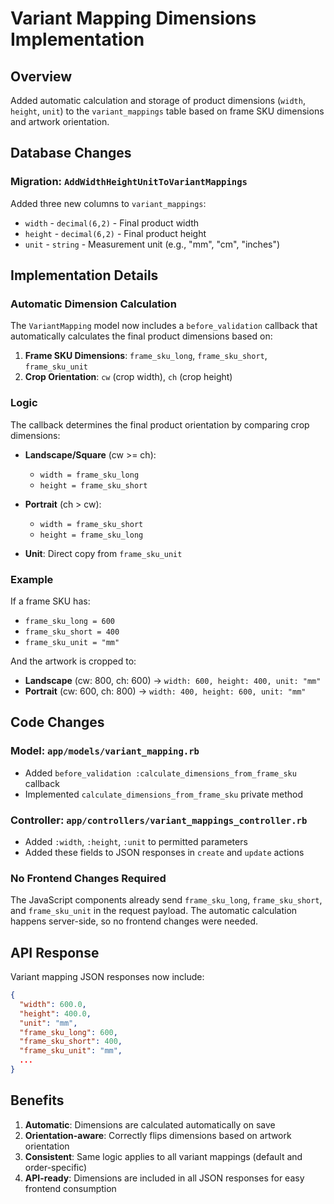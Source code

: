# Variant Mapping Dimensions Implementation

## Overview

Added automatic calculation and storage of product dimensions (`width`, `height`, `unit`) to the `variant_mappings` table based on frame SKU dimensions and artwork orientation.

## Database Changes

### Migration: `AddWidthHeightUnitToVariantMappings`

Added three new columns to `variant_mappings`:

- `width` - `decimal(6,2)` - Final product width
- `height` - `decimal(6,2)` - Final product height
- `unit` - `string` - Measurement unit (e.g., "mm", "cm", "inches")

## Implementation Details

### Automatic Dimension Calculation

The `VariantMapping` model now includes a `before_validation` callback that automatically calculates the final product dimensions based on:

1. **Frame SKU Dimensions**: `frame_sku_long`, `frame_sku_short`, `frame_sku_unit`
2. **Crop Orientation**: `cw` (crop width), `ch` (crop height)

### Logic

The callback determines the final product orientation by comparing crop dimensions:

- **Landscape/Square** (cw >= ch):
  - `width = frame_sku_long`
  - `height = frame_sku_short`
- **Portrait** (ch > cw):

  - `width = frame_sku_short`
  - `height = frame_sku_long`

- **Unit**: Direct copy from `frame_sku_unit`

### Example

If a frame SKU has:

- `frame_sku_long = 600`
- `frame_sku_short = 400`
- `frame_sku_unit = "mm"`

And the artwork is cropped to:

- **Landscape** (cw: 800, ch: 600) → `width: 600, height: 400, unit: "mm"`
- **Portrait** (cw: 600, ch: 800) → `width: 400, height: 600, unit: "mm"`

## Code Changes

### Model: `app/models/variant_mapping.rb`

- Added `before_validation :calculate_dimensions_from_frame_sku` callback
- Implemented `calculate_dimensions_from_frame_sku` private method

### Controller: `app/controllers/variant_mappings_controller.rb`

- Added `:width`, `:height`, `:unit` to permitted parameters
- Added these fields to JSON responses in `create` and `update` actions

### No Frontend Changes Required

The JavaScript components already send `frame_sku_long`, `frame_sku_short`, and `frame_sku_unit` in the request payload. The automatic calculation happens server-side, so no frontend changes were needed.

## API Response

Variant mapping JSON responses now include:

```json
{
  "width": 600.0,
  "height": 400.0,
  "unit": "mm",
  "frame_sku_long": 600,
  "frame_sku_short": 400,
  "frame_sku_unit": "mm",
  ...
}
```

## Benefits

1. **Automatic**: Dimensions are calculated automatically on save
2. **Orientation-aware**: Correctly flips dimensions based on artwork orientation
3. **Consistent**: Same logic applies to all variant mappings (default and order-specific)
4. **API-ready**: Dimensions are included in all JSON responses for easy frontend consumption
